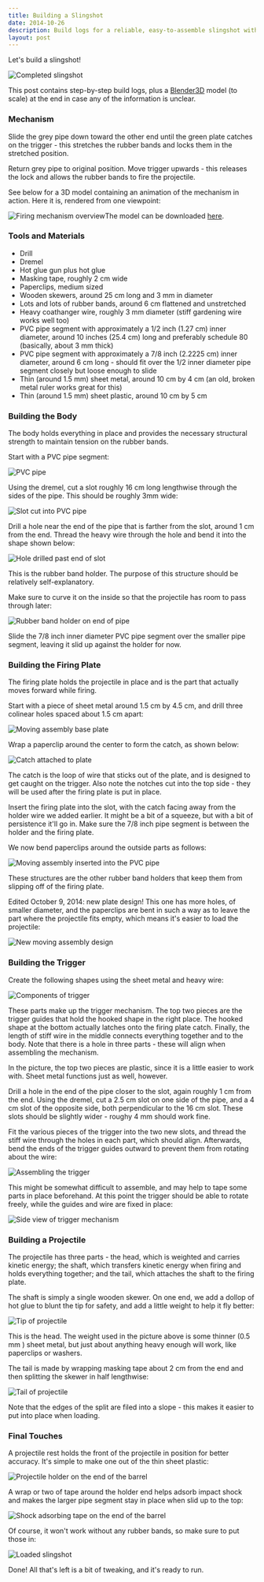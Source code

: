 ```yaml
---
title: Building a Slingshot
date: 2014-10-26
description: Build logs for a reliable, easy-to-assemble slingshot with a proper release mechanism.
layout: post
---
```


Let's build a slingshot!

![Completed slingshot](img/completed.jpg)

This post contains step-by-step build logs, plus a [Blender3D](http://www.blender.org/) model (to scale) at the end in case any of the information is unclear.

### Mechanism

Slide the grey pipe down toward the other end until the green plate catches on the trigger - this stretches the rubber bands and locks them in the stretched position.

Return grey pipe to original position. Move trigger upwards - this releases the lock and allows the rubber bands to fire the projectile.

See below for a 3D model containing an animation of the mechanism in action. Here it is, rendered from one viewpoint:

![Firing mechanism overview](img/mechanism.gif)The model can be downloaded [here](model.blend).

### Tools and Materials

*   Drill
*   Dremel
*   Hot glue gun plus hot glue
*   Masking tape, roughly 2 cm wide
*   Paperclips, medium sized
*   Wooden skewers, around 25 cm long and 3 mm in diameter
*   Lots and lots of rubber bands, around 6 cm flattened and unstretched
*   Heavy coathanger wire, roughly 3 mm diameter (stiff gardening wire works well too)
*   PVC pipe segment with approximately a 1/2 inch (1.27 cm) inner diameter, around 10 inches (25.4 cm) long and preferably schedule 80 (basically, about 3 mm thick)
*   PVC pipe segment with approximately a 7/8 inch (2.2225 cm) inner diameter, around 6 cm long - should fit over the 1/2 inner diameter pipe segment closely but loose enough to slide
*   Thin (around 1.5 mm) sheet metal, around 10 cm by 4 cm (an old, broken metal ruler works great for this)
*   Thin (around 1.5 mm) sheet plastic, around 10 cm by 5 cm

### Building the Body

The body holds everything in place and provides the necessary structural strength to maintain tension on the rubber bands.

Start with a PVC pipe segment:

![PVC pipe](img/start.jpg)

Using the dremel, cut a slot roughly 16 cm long lengthwise through the sides of the pipe. This should be roughly 3mm wide:

![Slot cut into PVC pipe](img/slot.jpg)

Drill a hole near the end of the pipe that is farther from the slot, around 1 cm from the end. Thread the heavy wire through the hole and bend it into the shape shown below:

![Hole drilled past end of slot](img/holder.jpg)

This is the rubber band holder. The purpose of this structure should be relatively self-explanatory.

Make sure to curve it on the inside so that the projectile has room to pass through later:

![Rubber band holder on end of pipe](img/holder-top.jpg)

Slide the 7/8 inch inner diameter PVC pipe segment over the smaller pipe segment, leaving it slid up against the holder for now.

### Building the Firing Plate

The firing plate holds the projectile in place and is the part that actually moves forward while firing.

Start with a piece of sheet metal around 1.5 cm by 4.5 cm, and drill three colinear holes spaced about 1.5 cm apart:

![Moving assembly base plate](img/fire-plate.jpg)

Wrap a paperclip around the center to form the catch, as shown below:

![Catch attached to plate](img/fire-plate-completed.jpg)

The catch is the loop of wire that sticks out of the plate, and is designed to get caught on the trigger. Also note the notches cut into the top side - they will be used after the firing plate is put in place.

Insert the firing plate into the slot, with the catch facing away from the holder wire we added earlier. It might be a bit of a squeeze, but with a bit of persistence it'll go in. Make sure the 7/8 inch pipe segment is between the holder and the firing plate.

We now bend paperclips around the outside parts as follows:

![Moving assembly inserted into the PVC pipe](img/fire-plate-installed.jpg)

These structures are the other rubber band holders that keep them from slipping off of the firing plate.

Edited October 9, 2014: new plate design! This one has more holes, of smaller diameter, and the paperclips are bent in such a way as to leave the part where the projectile fits empty, which means it's easier to load the projectile:

![New moving assembly design](img/new-fire-plate.jpg)

### Building the Trigger

Create the following shapes using the sheet metal and heavy wire:

![Components of trigger](img/trigger-parts.jpg)

These parts make up the trigger mechanism. The top two pieces are the trigger guides that hold the hooked shape in the right place. The hooked shape at the bottom actually latches onto the firing plate catch. Finally, the length of stiff wire in the middle connects everything together and to the body. Note that there is a hole in three parts - these will align when assembling the mechanism.

In the picture, the top two pieces are plastic, since it is a little easier to work with. Sheet metal functions just as well, however.

Drill a hole in the end of the pipe closer to the slot, again roughly 1 cm from the end. Using the dremel, cut a 2.5 cm slot on one side of the pipe, and a 4 cm slot of the opposite side, both perpendicular to the 16 cm slot. These slots should be slightly wider - roughy 4 mm should work fine.

Fit the various pieces of the trigger into the two new slots, and thread the stiff wire through the holes in each part, which should align. Afterwards, bend the ends of the trigger guides outward to prevent them from rotating about the wire:

![Assembling the trigger](img/trigger-assembly.jpg)

This might be somewhat difficult to assemble, and may help to tape some parts in place beforehand. At this point the trigger should be able to rotate freely, while the guides and wire are fixed in place:

![Side view of trigger mechanism](img/trigger-assembly-side.jpg)

### Building a Projectile

The projectile has three parts - the head, which is weighted and carries kinetic energy; the shaft, which transfers kinetic energy when firing and holds everything together; and the tail, which attaches the shaft to the firing plate.

The shaft is simply a single wooden skewer. On one end, we add a dollop of hot glue to blunt the tip for safety, and add a little weight to help it fly better:

![Tip of projectile](img/projectile-head.jpg)

This is the head. The weight used in the picture above is some thinner (0.5 mm ) sheet metal, but just about anything heavy enough will work, like paperclips or washers.

The tail is made by wrapping masking tape about 2 cm from the end and then splitting the skewer in half lengthwise:

![Tail of projectile](img/projectile-tail.jpg)

Note that the edges of the split are filed into a slope - this makes it easier to put into place when loading.

### Final Touches

A projectile rest holds the front of the projectile in position for better accuracy. It's simple to make one out of the thin sheet plastic:

![Projectile holder on the end of the barrel](img/projectile-rest.jpg)

A wrap or two of tape around the holder end helps adsorb impact shock and makes the larger pipe segment stay in place when slid up to the top:

![Shock adsorbing tape on the end of the barrel](img/final-top.jpg)

Of course, it won't work without any rubber bands, so make sure to put those in:

![Loaded slingshot](img/loaded.jpg)

Done! All that's left is a bit of tweaking, and it's ready to run.
